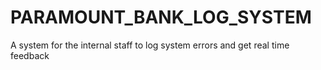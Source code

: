 # PARAMOUNT_BANK_LOG_SYSTEM
A system for the internal staff to log system errors and get real time  feedback
